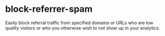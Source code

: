 # block-referrer-spam
Easily block referral traffic from specified domains or URLs who are low quality visitors or who you otherwise wish to not show up in your analytics.
